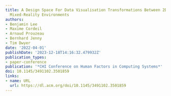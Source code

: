 ```yaml
---
title: A Design Space For Data Visualisation Transformations Between 2D And 3D In
  Mixed-Reality Environments
authors:
- Benjamin Lee
- Maxime Cordeil
- Arnaud Prouzeau
- Bernhard Jenny
- Tim Dwyer
date: '2022-04-01'
publishDate: '2023-12-18T14:16:32.479932Z'
publication_types:
- paper-conference
publication: '*CHI Conference on Human Factors in Computing Systems*'
doi: 10.1145/3491102.3501859
links:
- name: URL
  url: https://dl.acm.org/doi/10.1145/3491102.3501859
---
```

